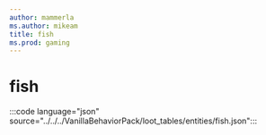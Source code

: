 ```yaml
---
author: mammerla
ms.author: mikeam
title: fish
ms.prod: gaming
---
```


# fish

:::code language="json" source="../../../VanillaBehaviorPack/loot_tables/entities/fish.json":::